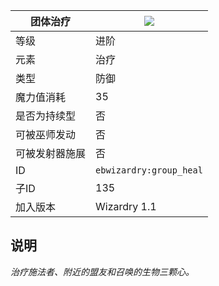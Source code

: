 | 团体治疗 |![](https://github.com/Electroblob77/Wizardry/blob/1.12.2/src/main/resources/assets/ebwizardry/textures/spells/group_heal.png)|
|---|---|
| 等级 | 进阶 |
| 元素 | 治疗 |
| 类型 | 防御 |
| 魔力值消耗 | 35 |
| 是否为持续型 | 否 |
| 可被巫师发动 | 否 |
| 可被发射器施展 | 否 |
| ID | `ebwizardry:group_heal` |
| 子ID | 135 |
| 加入版本 | Wizardry 1.1 |
## 说明
_治疗施法者、附近的盟友和召唤的生物三颗心。_
